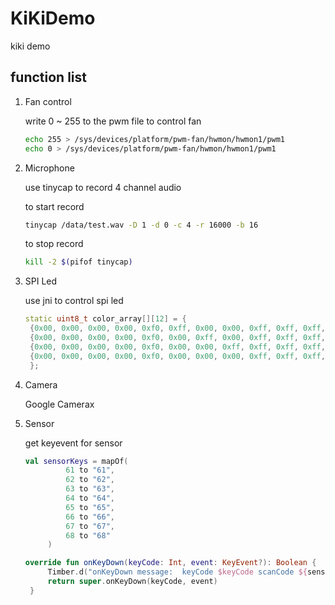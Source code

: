 # KiKiDemo
kiki demo

## function list 

1. Fan control 

    write 0 ~ 255 to the pwm file to control fan

    ```bash
    echo 255 > /sys/devices/platform/pwm-fan/hwmon/hwmon1/pwm1
    echo 0 > /sys/devices/platform/pwm-fan/hwmon/hwmon1/pwm1
    ```

2. Microphone

    use tinycap to record 4 channel audio 

    to start record 

    ```bash
    tinycap /data/test.wav -D 1 -d 0 -c 4 -r 16000 -b 16
    ```

    to stop record 

    ```bash
    kill -2 $(pifof tinycap)
    ```
3. SPI Led 
   
   use jni to control spi led

   ```cpp
   static uint8_t color_array[][12] = {
    {0x00, 0x00, 0x00, 0x00, 0xf0, 0xff, 0x00, 0x00, 0xff, 0xff, 0xff, 0xff}, //blue
    {0x00, 0x00, 0x00, 0x00, 0xf0, 0x00, 0xff, 0x00, 0xff, 0xff, 0xff, 0xff}, //green
    {0x00, 0x00, 0x00, 0x00, 0xf0, 0x00, 0x00, 0xff, 0xff, 0xff, 0xff, 0xff}, //red
    {0x00, 0x00, 0x00, 0x00, 0xf0, 0x00, 0x00, 0x00, 0xff, 0xff, 0xff, 0xff}, //close
    };
   ```

4. Camera 

    Google Camerax 

5. Sensor 

    get keyevent for sensor

   ```kotlin
   val sensorKeys = mapOf(
            61 to "61",
            62 to "62",
            63 to "63",
            64 to "64",
            65 to "65",
            66 to "66",
            67 to "67",
            68 to "68"
        )

   override fun onKeyDown(keyCode: Int, event: KeyEvent?): Boolean {
        Timber.d("onKeyDown message:  keyCode $keyCode scanCode ${sensorKeys[event?.scanCode]}")
        return super.onKeyDown(keyCode, event)
    }
   ``` 

